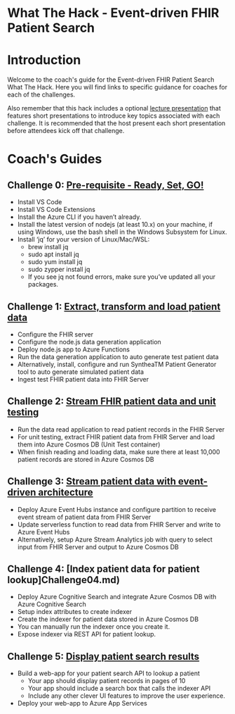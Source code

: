# What The Hack - Event-driven FHIR Patient Search

# Introduction
Welcome to the coach's guide for the Event-driven FHIR Patient Search What The Hack. Here you will find links to specific guidance for coaches for each of the challenges.

Also remember that this hack includes a optional [lecture presentation](Lectures.pptx) that features short presentations to introduce key topics associated with each challenge. It is recommended that the host present each short presentation before attendees kick off that challenge.

# Coach's Guides
## Challenge 0: **[Pre-requisite - Ready, Set, GO!](Challege00.md)**
- Install VS Code
- Install VS Code Extensions
- Install the Azure CLI if you haven’t already.
- Install the latest version of nodejs (at least 10.x) on your machine, if using Windows, use the bash shell in the Windows Subsystem for Linux.  
- Install ‘jq’ for your version of Linux/Mac/WSL:
   - brew install jq
   - sudo apt install jq
   - sudo yum install jq
   - sudo zypper install jq
   - If you see jq not found errors, make sure you’ve updated all your packages.

## Challenge 1: **[Extract, transform and load patient data](Challenge01.md)**
- Configure the FHIR server
- Configure the node.js data generation application
- Deploy node.js app to Azure Functions
- Run the data generation application to auto generate test patient data
- Alternatively, install, configure and run SyntheaTM Patient Generator tool to auto generate simulated patient data
- Ingest test FHIR patient data into FHIR Server

 ## Challenge 2: **[Stream FHIR patient data and unit testing](Challenge02.md)**
- Run the data read application to read patient records in the FHIR Server
- For unit testing, extract FHIR patient data from FHIR Server and load them into Azure Cosmos DB (Unit Test container)
- When finish reading and loading data, make sure there at least 10,000 patient records are stored in Azure Cosmos DB

## Challenge 3: **[Stream patient data with event-driven architecture](Challenge03.md)**
- Deploy Azure Event Hubs instance and configure partition to receive event stream of patient data from FHIR Server
- Update serverless function to read data from FHIR Server and write to Azure Event Hubs
- Alternatively, setup Azure Stream Analytics job with query to select input from FHIR Server and output to Azure Cosmos DB 

## Challenge 4: **[Index patient data for patient lookup]Challenge04.md)**
- Deploy Azure Cognitive Search and integrate Azure Cosmos DB with Azure Cognitive Search
- Setup index attributes to create indexer 
- Create the indexer for patient data stored in Azure Cosmos DB
- You can manually run the indexer once you create it.
- Expose indexer via REST API for patient lookup.

## Challenge 5: **[Display patient search results](Challenge05.md)**
- Build a web-app for your patient search API to lookup a patient
   - Your app should display patient records in pages of 10
   - Your app should include a search box that calls the indexer API
   - Include any other clever UI features to improve the user experience.
- Deploy your web-app to Azure App Services

